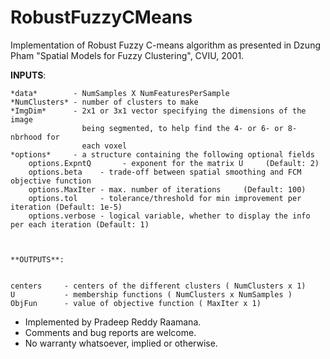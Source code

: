# RobustFuzzyCMeans

Implementation of Robust Fuzzy C-means algorithm as presented in Dzung Pham "Spatial Models for Fuzzy Clustering", CVIU, 2001. 


**INPUTS**:

```
*data*        - NumSamples X NumFeaturesPerSample
*NumClusters* - number of clusters to make
*ImgDim*      - 2x1 or 3x1 vector specifying the dimensions of the image
                being segmented, to help find the 4- or 6- or 8-nbrhood for
                each voxel
*options*     - a structure containing the following optional fields
    options.ExpntQ       - exponent for the matrix U     (Default: 2)
    options.beta    - trade-off between spatial smoothing and FCM objective function
    options.MaxIter - max. number of iterations     (Default: 100)
    options.tol     - tolerance/threshold for min improvement per iteration (Default: 1e-5)
    options.verbose - logical variable, whether to display the info per each iteration (Default: 1)



**OUTPUTS**:


centers     - centers of the different clusters ( NumClusters x 1)
U           - membership functions ( NumClusters x NumSamples )
ObjFun      - value of objective function ( MaxIter x 1)
```

* Implemented by Pradeep Reddy Raamana. 
* Comments and bug reports are welcome. 
* No warranty whatsoever, implied or otherwise.
